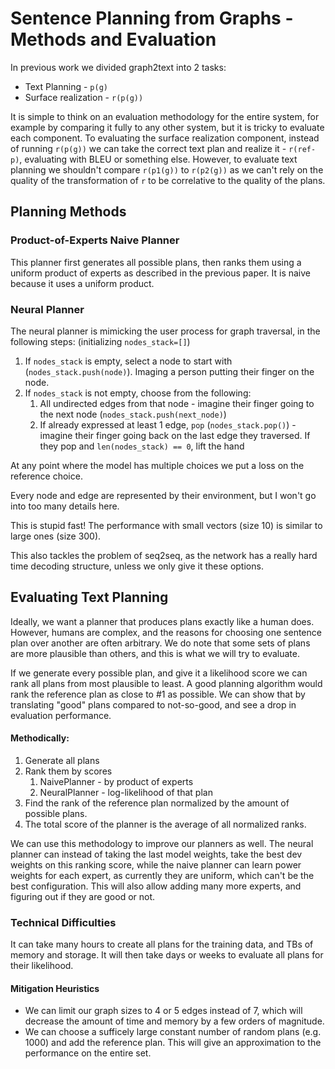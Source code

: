 # Sentence Planning from Graphs - Methods and Evaluation
In previous work we divided graph2text into 2 tasks:
- Text Planning - `p(g)`
- Surface realization - `r(p(g))`

It is simple to think on an evaluation methodology for the entire system, for example by comparing it fully to any other system, but it is tricky to evaluate each component.
To evaluating the surface realization component, instead of running `r(p(g))` we can take the correct text plan and realize it - `r(ref-p)`, evaluating with BLEU or something else. 
However, to evaluate text planning we shouldn't compare `r(p1(g))` to `r(p2(g))` as we can't rely on the quality of the transformation of `r` to be correlative to the quality of the plans.

## Planning Methods
### Product-of-Experts Naive Planner
This planner first generates all possible plans, then ranks them using a uniform product of experts as described in the previous paper.
It is naive because it uses a uniform product.

### Neural Planner
The neural planner is mimicking the user process for graph traversal, in the following steps: (initializing `nodes_stack=[]`)

1. If `nodes_stack` is empty, select a node to start with (`nodes_stack.push(node)`). Imaging a person putting their finger on the node.
2. If `nodes_stack` is not empty, choose from the following:
    1. All undirected edges from that node - imagine their finger going to the next node  (`nodes_stack.push(next_node)`)
    2. If already expressed at least 1 edge, `pop` (`nodes_stack.pop()`) - imagine their finger going back on the last edge they traversed. If they pop and `len(nodes_stack) == 0`, lift the hand
    
At any point where the model has multiple choices we put a loss on the reference choice.

Every node and edge are represented by their environment, but I won't go into too many details here.

This is stupid fast! The performance with small vectors (size 10) is similar to large ones (size 300).

This also tackles the problem of seq2seq, as the network has a really hard time decoding structure, unless we only give it these options.

## Evaluating Text Planning
Ideally, we want a planner that produces plans exactly like a human does. However, humans are complex, and the reasons for choosing one sentence plan over another are often arbitrary.
We do note that some sets of plans are more plausible than others, and this is what we will try to evaluate.

If we generate every possible plan, and give it a likelihood score we can rank all plans from most plausible to least.
A good planning algorithm would rank the reference plan as close to #1 as possible. We can show that by translating "good" plans compared to not-so-good, and see a drop in evaluation performance.

#### Methodically:
1. Generate all plans
2. Rank them by scores
    1. NaivePlanner - by product of experts
    2. NeuralPlanner - log-likelihood of that plan
3. Find the rank of the reference plan normalized by the amount of possible plans.
4. The total score of the planner is the average of all normalized ranks.

We can use this methodology to improve our planners as well. The neural planner can instead of taking the last model weights, take the best dev weights on this ranking score,
while the naive planner can learn power weights for each expert, as currently they are uniform, which can't be the best configuration. This will also allow adding many more experts, and figuring out if they are good or not.

### Technical Difficulties
It can take many hours to create all plans for the training data, and TBs of memory and storage. It will then take days or weeks to evaluate all plans for their likelihood.

#### Mitigation Heuristics
- We can limit our graph sizes to 4 or 5 edges instead of 7, which will decrease the amount of time and memory by a few orders of magnitude.
- We can choose a sufficely large constant number of random plans (e.g. 1000) and add the reference plan. This will give an approximation to the performance on the entire set.
